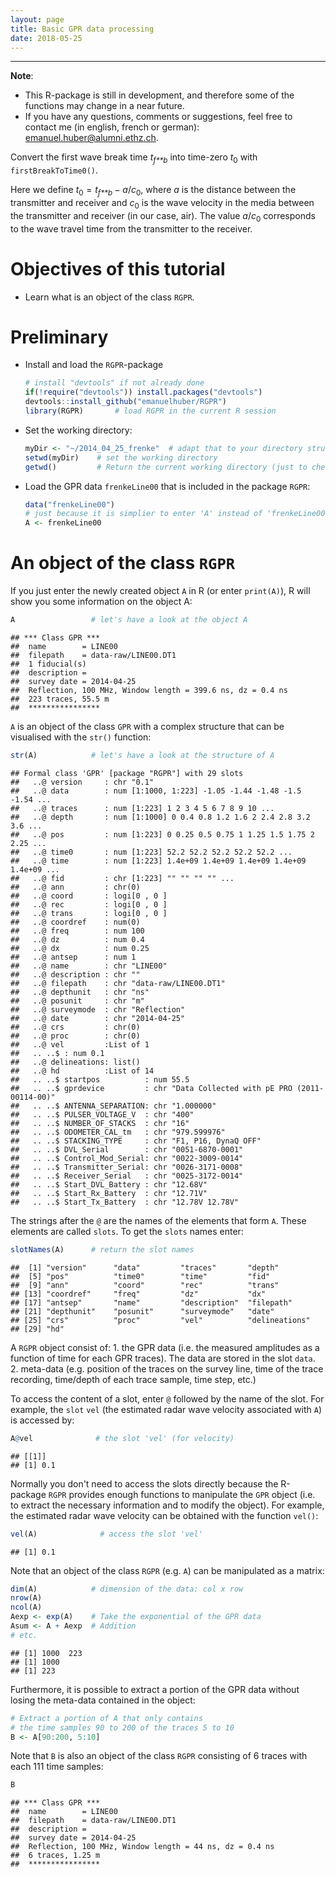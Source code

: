 ```yaml
---
layout: page
title: Basic GPR data processing
date: 2018-05-25
---
```


<!--
"/media/huber/Elements/UNIBAS/software/codeR/package_RGPR/RGPR-gh-pages/2014_04_25_frenke")
-->

------------------------------------------------------------------------

**Note**:

-   This R-package is still in development, and therefore some of the functions may change in a near future.
-   If you have any questions, comments or suggestions, feel free to contact me (in english, french or german): <emanuel.huber@alumni.ethz.ch>.

Convert the first wave break time *t*<sub>*f**b*</sub> into time-zero *t*<sub>0</sub> with `firstBreakToTime0()`.

Here we define *t*<sub>0</sub> = *t*<sub>*f**b*</sub> − *a*/*c*<sub>0</sub>, where *a* is the distance between the transmitter and receiver and *c*<sub>0</sub> is the wave velocity in the media between the transmitter and receiver (in our case, air). The value *a*/*c*<sub>0</sub> corresponds to the wave travel time from the transmitter to the receiver.

Objectives of this tutorial
===========================

-   Learn what is an object of the class `RGPR`.

Preliminary
===========

-   Install and load the `RGPR`-package

    ``` r
    # install "devtools" if not already done
    if(!require("devtools")) install.packages("devtools")
    devtools::install_github("emanuelhuber/RGPR")
    library(RGPR)       # load RGPR in the current R session
    ```

-   Set the working directory:

    ``` r
    myDir <- "~/2014_04_25_frenke"  # adapt that to your directory structure
    setwd(myDir)    # set the working directory
    getwd()         # Return the current working directory (just to check)
    ```

-   Load the GPR data `frenkeLine00` that is included in the package `RGPR`:

    ``` r
    data("frenkeLine00")
    # just because it is simplier to enter 'A' instead of 'frenkeLine00'
    A <- frenkeLine00   
    ```

An object of the class `RGPR`
=============================

If you just enter the newly created object `A` in R (or enter `print(A)`), R will show you some information on the object A:

``` r
A                 # let's have a look at the object A
```

    ## *** Class GPR ***
    ##  name        = LINE00
    ##  filepath    = data-raw/LINE00.DT1
    ##  1 fiducial(s)
    ##  description = 
    ##  survey date = 2014-04-25
    ##  Reflection, 100 MHz, Window length = 399.6 ns, dz = 0.4 ns
    ##  223 traces, 55.5 m
    ##  ****************

`A` is an object of the class `GPR` with a complex structure that can be visualised with the `str()` function:

``` r
str(A)            # let's have a look at the structure of A
```

    ## Formal class 'GPR' [package "RGPR"] with 29 slots
    ##   ..@ version     : chr "0.1"
    ##   ..@ data        : num [1:1000, 1:223] -1.05 -1.44 -1.48 -1.5 -1.54 ...
    ##   ..@ traces      : num [1:223] 1 2 3 4 5 6 7 8 9 10 ...
    ##   ..@ depth       : num [1:1000] 0 0.4 0.8 1.2 1.6 2 2.4 2.8 3.2 3.6 ...
    ##   ..@ pos         : num [1:223] 0 0.25 0.5 0.75 1 1.25 1.5 1.75 2 2.25 ...
    ##   ..@ time0       : num [1:223] 52.2 52.2 52.2 52.2 52.2 ...
    ##   ..@ time        : num [1:223] 1.4e+09 1.4e+09 1.4e+09 1.4e+09 1.4e+09 ...
    ##   ..@ fid         : chr [1:223] "" "" "" "" ...
    ##   ..@ ann         : chr(0) 
    ##   ..@ coord       : logi[0 , 0 ] 
    ##   ..@ rec         : logi[0 , 0 ] 
    ##   ..@ trans       : logi[0 , 0 ] 
    ##   ..@ coordref    : num(0) 
    ##   ..@ freq        : num 100
    ##   ..@ dz          : num 0.4
    ##   ..@ dx          : num 0.25
    ##   ..@ antsep      : num 1
    ##   ..@ name        : chr "LINE00"
    ##   ..@ description : chr ""
    ##   ..@ filepath    : chr "data-raw/LINE00.DT1"
    ##   ..@ depthunit   : chr "ns"
    ##   ..@ posunit     : chr "m"
    ##   ..@ surveymode  : chr "Reflection"
    ##   ..@ date        : chr "2014-04-25"
    ##   ..@ crs         : chr(0) 
    ##   ..@ proc        : chr(0) 
    ##   ..@ vel         :List of 1
    ##   .. ..$ : num 0.1
    ##   ..@ delineations: list()
    ##   ..@ hd          :List of 14
    ##   .. ..$ startpos          : num 55.5
    ##   .. ..$ gprdevice         : chr "Data Collected with pE PRO (2011-00114-00)"
    ##   .. ..$ ANTENNA_SEPARATION: chr "1.000000"
    ##   .. ..$ PULSER_VOLTAGE_V  : chr "400"
    ##   .. ..$ NUMBER_OF_STACKS  : chr "16"
    ##   .. ..$ ODOMETER_CAL_tm   : chr "979.599976"
    ##   .. ..$ STACKING_TYPE     : chr "F1, P16, DynaQ OFF"
    ##   .. ..$ DVL_Serial        : chr "0051-6870-0001"
    ##   .. ..$ Control_Mod_Serial: chr "0022-3009-0014"
    ##   .. ..$ Transmitter_Serial: chr "0026-3171-0008"
    ##   .. ..$ Receiver_Serial   : chr "0025-3172-0014"
    ##   .. ..$ Start_DVL_Battery : chr "12.68V"
    ##   .. ..$ Start_Rx_Battery  : chr "12.71V"
    ##   .. ..$ Start_Tx_Battery  : chr "12.78V 12.78V"

The strings after the `@` are the names of the elements that form `A`. These elements are called `slots`. To get the `slots` names enter:

``` r
slotNames(A)      # return the slot names
```

    ##  [1] "version"      "data"         "traces"       "depth"       
    ##  [5] "pos"          "time0"        "time"         "fid"         
    ##  [9] "ann"          "coord"        "rec"          "trans"       
    ## [13] "coordref"     "freq"         "dz"           "dx"          
    ## [17] "antsep"       "name"         "description"  "filepath"    
    ## [21] "depthunit"    "posunit"      "surveymode"   "date"        
    ## [25] "crs"          "proc"         "vel"          "delineations"
    ## [29] "hd"

A `RGPR` object consist of: 1. the GPR data (i.e. the measured amplitudes as a function of time for each GPR traces). The data are stored in the slot `data`. 2. meta-data (e.g. position of the traces on the survey line, time of the trace recording, time/depth of each trace sample, time step, etc.)

To access the content of a slot, enter `@` followed by the name of the slot. For example, the `slot` `vel` (the estimated radar wave velocity associated with `A`) is accessed by:

``` r
A@vel              # the slot 'vel' (for velocity)
```

    ## [[1]]
    ## [1] 0.1

Normally you don't need to access the slots directly because the R-package `RGPR` provides enough functions to manipulate the `GPR` object (i.e. to extract the necessary information and to modify the object). For example, the estimated radar wave velocity can be obtained with the function `vel()`:

``` r
vel(A)              # access the slot 'vel'
```

    ## [1] 0.1

<!---
`A` is an object of the class `GPR` with a complex structure:

```r
class(A)          # To which class belong A?
```

```
## [1] "GPR"
## attr(,"package")
## [1] "RGPR"
```

To see the structure of `A` enter

```r
str(A)            # let's have a look at the structure of A
```

The strings after the `@` are the names of the elements that form `A`. These elements are called `slots`. To get the `slots` names enter:

```r
slotNames(A)      # return the slot names
```

To access the content of a slot, enter `@` followed by the name of the slot. For example, the `slot` `vel` (the estimated radar wave velocity) is accessed by:

```r
A@vel              # the slot 'vel' (for velocity)
```

```
## [[1]]
## [1] 0.1
```
-->
<!---
What is the velocity unit? The slot `@depthunit` gives the vertical unit (z, time) and `@posunit` the horizontal unit (x-y):

```r
paste0(A@posunit,"/",A@depthunit)           # the slot 'vel' ('vel' for velocity)
```

```
## [1] "m/ns"
```
-->
<!---
The GPR data are in the slot `@data`. If you enter `A@data` you will notice that `A@data` is a matrix whose columns correspond to the recorded traces and the lines to the time of record. It is not a good practice that the user change the slot contents itself, because some of the slots are related and should not be changed alone. The R-package `RGPR` provides enough function to manipulate the `GPR` object.
-->
Note that an object of the class `RGPR` (e.g. `A`) can be manipulated as a matrix:

``` r
dim(A)            # dimension of the data: col x row
nrow(A)
ncol(A)
Aexp <- exp(A)    # Take the exponential of the GPR data
Asum <- A + Aexp  # Addition
# etc.
```

    ## [1] 1000  223
    ## [1] 1000
    ## [1] 223

Furthermore, it is possible to extract a portion of the GPR data without losing the meta-data contained in the object:

``` r
# Extract a portion of A that only contains
# the time samples 90 to 200 of the traces 5 to 10
B <- A[90:200, 5:10]          
```

Note that `B` is also an object of the class `RGPR` consisting of 6 traces with each 111 time samples:

``` r
B        
```

    ## *** Class GPR ***
    ##  name        = LINE00
    ##  filepath    = data-raw/LINE00.DT1
    ##  description = 
    ##  survey date = 2014-04-25
    ##  Reflection, 100 MHz, Window length = 44 ns, dz = 0.4 ns
    ##  6 traces, 1.25 m
    ##  ****************
